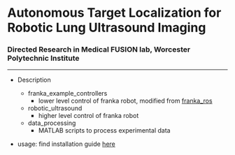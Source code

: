 # Autonomous Target Localization for Robotic Lung Ultrasound Imaging
### Directed Research in Medical FUSION lab, Worcester Polytechnic Institute
---
- Description
  - franka_example_controllers
    - lower level control of franka robot, modified from [franka_ros](https://github.com/frankaemika/franka_ros/tree/kinetic-devel/franka_example_controllers)
  - robotic_ultrasound
    - higher level control of franka robot
  - data_processing
    - MATLAB scripts to process experimental data

- usage:
  find installation guide [here](installDensePose.md)
  
